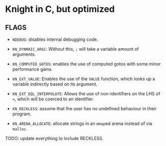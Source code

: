 # Knight in C, but optimized

## FLAGS
- `NDEBUG`: disables internal debugging code.
- `KN_DYNMAIC_ARGC`: Without this, `;` will take a variable amount of arguments.

- `KN_COMPUTED_GOTOS`: enables the use of computed gotos with some minor performance gains.
- `KN_EXT_VALUE`: Enables the use of the `VALUE` function, which looks up a variable indirectly based on its argument.
- `KN_EXT_EQL_INTERPOLATE`: Allows the use of non-identifiers on the LHS of `=`, which will be coerced to an identifier.
- `KN_RECKLESS`: assume that the user has no undefined behaviour in their program.
- `KN_ARENA_ALLOCATE`: allocate strings in an `mmap`ed arena instead of via `malloc`.

TODO: update everything to include RECKLESS.